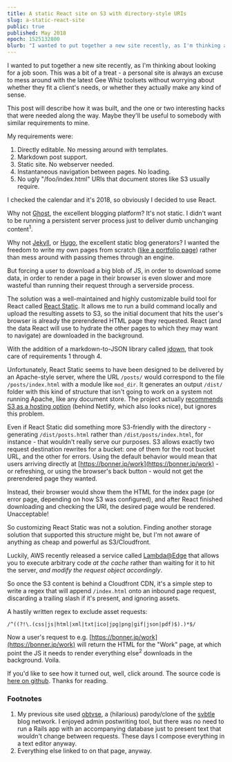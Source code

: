```yaml
---
title: A static React site on S3 with directory-style URIs
slug: a-static-react-site
public: true
published: May 2018
epoch: 1525132800
blurb: "I wanted to put together a new site recently, as I'm thinking about looking for a job soon. This was a bit of a treat - a personal site is always an excuse to mess around with the latest Gee Whiz toolsets without worrying about whether they fit a client's needs, or whether they actually make any kind of sense."
---
```


I wanted to put together a new site recently, as I'm thinking about looking for a job soon. This was a bit of a treat - a personal site is always an excuse to mess around with the latest Gee Whiz toolsets without worrying about whether they fit a client's needs, or whether they actually make any kind of sense.

This post will describe how it was built, and the one or two interesting hacks that were needed along the way. Maybe they'll be useful to somebody with similar requirements to mine.

My requirements were:

1. Directly editable. No messing around with templates.
2. Markdown post support.
3. Static site. No webserver needed.
4. Instantaneous navigation between pages. No loading.
5. No ugly "/foo/index.html" URIs that document stores like S3 usually require.

I checked the calendar and it's 2018, so obviously I decided to use React.

Why not [Ghost](https://ghost.org/), the excellent blogging platform? It's not static. I didn't want to be running a persistent server process just to deliver dumb unchanging content<sup>1</sup>.

Why not [Jekyll](https://jekyllrb.com/), or [Hugo](https://gohugo.io/), the excellent static blog generators? I wanted the freedom to write my own pages from scratch ([like a portfolio page](https://bonner.jp/work)) rather than mess around with passing themes through an engine.

But forcing a user to download a big blob of JS, in order to download some data, in order to render a page in their browser is even slower and more wasteful than running their request through a serverside process.

The solution was a well-maintained and highly customizable build tool for React called [React Static](https://github.com/nozzle/react-static). It allows me to run a build command locally and upload the resulting assets to S3, so the initial document that hits the user's browser is already the prerendered HTML page they requested. React (and the data React will use to hydrate the other pages to which they may want to navigate) are downloaded in the background.

With the addition of a markdown-to-JSON library called [jdown](https://github.com/DanWebb/jdown), that took care of requirements 1 through 4.

Unfortunately, React Static seems to have been designed to be delivered by an Apache-style server, where the URL `/posts/` would correspond to the file `/posts/index.html` with a module like `mod_dir`. It generates an output `/dist/` folder with this kind of structure that isn't going to work on a system not running Apache, like any document store. The project actually [recommends S3 as a hosting option](https://github.com/nozzle/react-static/blob/master/docs/concepts.md#hosting) (behind Netlify, which also looks nice), but ignores this problem.

Even if React Static did something more S3-friendly with the directory - generating `/dist/posts.html` rather than `/dist/posts/index.html`, for instance - that wouldn't really serve our purposes. S3 allows exactly two request destination rewrites for a bucket: one of them for the root bucket URL, and the other for errors. Using the default behavior would mean that users arriving directly at [https://bonner.jp/work](https://bonner.jp/work) - or refreshing, or using the browser's back button - would not get the prerendered page they wanted.

Instead, their browser would show them the HTML for the index page (or error page, depending on how S3 was configured), and after React finished downloading and checking the URI, the desired page would be rendered. Unacceptable!

So customizing React Static was not a solution. Finding another storage solution that supported this structure might be, but I'm not aware of anything as cheap and powerful as S3/Cloudfront.

Luckily, AWS recently released a service called [Lambda@Edge](https://docs.aws.amazon.com/lambda/latest/dg/lambda-edge.html) that allows you to execute arbitrary code *at the cache* rather than waiting for it to hit the server, *and modify the request object accordingly*.

So once the S3 content is behind a Cloudfront CDN, it's a simple step to write a regex that will append `/index.html` onto an inbound page request, discarding a trailing slash if it's present, and ignoring assets.

A hastily written regex to exclude asset requests:
```
/^((?!\.(css|js|html|xml|txt|ico|jpg|png|gif|json|pdf)$).)*$/
```

Now a user's request to e.g. [https://bonner.jp/work](https://bonner.jp/work) will return the HTML for the "Work" page, at which point the JS it needs to render everything else<sup>2</sup> downloads in the background. Voila.

If you'd like to see how it turned out, well, click around. The source code is [here on github](https://github.com/j4p3/bonner.jp). Thanks for reading.

### Footnotes

1. My previous site used [obtvse](https://github.com/natew/obtvse2), a (hilarious) parody/clone of the [svbtle](https://svbtle.com/) blog network. I enjoyed admin postwriting tool, but there was no need to run a Rails app with an accompanying database just to present text that wouldn't change between requests. These days I compose everything in a text editor anyway.
2. Everything else linked to on that page, anyway.